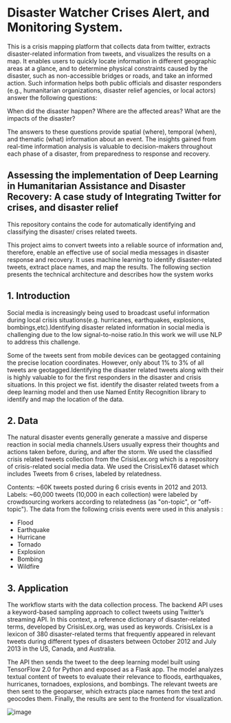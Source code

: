 # Disaster Watcher Crises Alert, and Monitoring System. 

This is a crisis mapping platform that collects data from twitter, extracts disaster-related information from tweets, and visualizes the results on a map. It enables users to quickly locate information in different geographic areas at a glance, and to determine physical constraints caused by the disaster, such as non-accessible bridges or roads, and take an informed action. Such information helps both public officials and disaster responders (e.g., humanitarian organizations, disaster relief agencies, or local actors) answer the following questions:

When did the disaster happen?
Where are the affected areas?
What are the impacts of the disaster?

The answers to these questions provide spatial (where), temporal (when), and thematic (what) information about an event. The insights gained from real-time information analysis is valuable to decision-makers throughout each phase of a disaster, from preparedness to response and recovery.


## Assessing the implementation of Deep Learning in Humanitarian Assistance and Disaster Recovery: A case study of Integrating Twitter for crises, and disaster relief

This repository contains the code for automatically identifying and classifying the disaster/ crises related tweets. 

This project aims to convert tweets into a reliable source of information and, therefore, enable an effective use of social media messages in disaster response and recovery. It uses machine learning to identify disaster-related tweets, extract place names, and map the results. The following section presents the technical architecture and describes how the system works

## 1. Introduction
Social media is increasingly being used to broadcast useful information during local crisis situations(e.g. hurricanes, earthquakes, explosions, bombings,etc).Identifying disaster related information in social media is challenging due to the low signal-to-noise ratio.In this work we will use NLP to address this challenge.

Some of the tweets sent from mobile devices can be geotagged containing the precise location coordinates. However, only about 1% to 3% of all tweets are geotagged.Identifying the disaster related tweets along with their is highly valuable to for the first responders in the disaster and crisis situations. In this project we fist. identify the disaster related tweets from a deep learning model and then use Named Entity Recognition library to identify and map the location of the data.

## 2. Data
The natural disaster events generally generate a massive and disperse reaction in social media channels.Users usually express their thoughts and actions taken before, during, and after the storm. We used the classified crisis related tweets collection from the CrisisLex.org which is a repository of crisis-related social media data. We used the CrisisLexT6 dataset which includes Tweets from 6 crises, labeled by relatedness.

Contents: ~60K tweets posted during 6 crisis events in 2012 and 2013.
Labels: ~60,000 tweets (10,000 in each collection) were labeled by crowdsourcing workers according to relatedness (as "on-topic", or "off-topic").
The data from the following crisis events were used in this analysis :

- Flood
- Earthquake
- Hurricane
- Tornado
- Explosion
- Bombing
- Wildfire

## 3. Application
The workflow starts with the data collection process. The backend API uses a keyword-based sampling approach to collect tweets using Twitter’s streaming API. In this context, a reference dictionary of disaster-related terms, developed by CrisisLex.org, was used as keywords. CrisisLex is a lexicon of 380 disaster-related terms that frequently appeared in relevant tweets during different types of disasters between October 2012 and July 2013 in the US, Canada, and Australia.

The API then sends the tweet to the deep learning model built using TensorFlow 2.0 for Python and exposed as a Flask app. The model analyzes textual content of tweets to evaluate their relevance to floods, earthquakes, hurricanes, tornadoes, explosions, and bombings. The relevant tweets are then sent to the geoparser, which extracts place names from the text and geocodes them. Finally, the results are sent to the frontend for visualization.



![image](https://user-images.githubusercontent.com/32692718/78304887-e6bdcb00-74fc-11ea-939d-19b6334edd5e.png)



